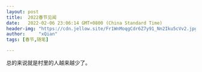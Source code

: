 ```yaml
---
layout: post
title:  2022春节见闻
date:   2022-02-06 23:06:14 GMT+0800 (China Standard Time)
header-img: "https://cdn.jellow.site/Fr1WnMoqgCdr6Z7y91_Nn2Iku5cVv2.jpg"
author:     "xQian"
tags: [春节,随笔]

---
```


总的来说就是村里的人越来越少了。
